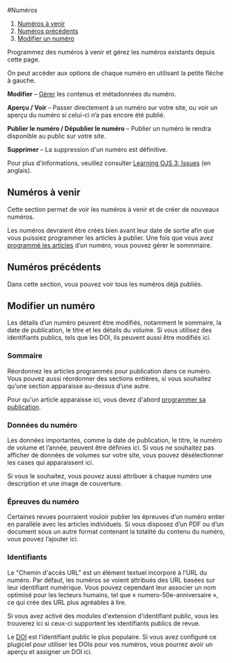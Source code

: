 #Numéros

1. [Numéros à venir](issue-management#future-issues)
1. [Numéros précédents](issue-management#back-issues)
1. [Modifier un numéro](issue-management#edit-issue)

Programmez des numéros à venir et gérez les numéros existants depuis cette page.

On peut accéder aux options de chaque numéro en utilisant la petite flèche à gauche.

**Modifier** – [Gérer](issue-management#edit-issue) les contenus et métadonnées du numéro.

**Aperçu / Voir** – Passer directement à un numéro sur votre site, ou voir un aperçu du numéro si celui-ci n’a pas encore été publié.

**Publier le numéro / Dépublier le numéro** – Publier un numéro le rendra disponible au public sur votre site.

**Supprimer** – La suppression d'un numéro est définitive.

Pour plus d'informations, veuillez consulter [Learning OJS 3: Issues](https://docs.pkp.sfu.ca/learning-ojs/en/issues) (en anglais).

## <a name="future-issues"></a>Numéros à venir

Cette section permet de voir les numéros à venir et de créer de nouveaux numéros.

Les numéros devraient être créés bien avant leur date de sortie afin que vous puissiez programmer les articles à publier. Une fois que vous avez [programmé les articles](editorial-workflow/production#publish) d’un numéro, vous pouvez gérer le sommmaire.

## <a name="back-issues"></a>Numéros précédents

Dans cette section, vous pouvez voir tous les numéros déjà publiés.

## <a name="edit-issue"></a>Modifier un numéro

Les détails d’un numéro peuvent être modifiés, notamment le sommaire, la date de publication, le titre et les détails du volume. Si vous utilisez des identifiants publics, tels que les DOI, ils peuvent aussi être modifiés ici.

### <a name="edit-issue-toc"></a>Sommaire

Réordonnez les articles programmés pour publication dans ce numéro. Vous pouvez aussi réordonner des sections entières, si vous souhaitez qu’une section apparaisse au-dessus d’une autre.

Pour qu'un article apparaisse ici, vous devez d'abord [programmer sa publication](editorial-workflow/production#publish).

### <a name="edit-issue-data"></a>Données du numéro

Les données importantes, comme la date de publication, le titre, le numéro de volume et l’année, peuvent être définies ici. Si vous ne souhaitez pas afficher de données de volumes sur votre site, vous pouvez désélectionner les cases qui apparaissent ici.

Si vous le souhaitez, vous pouvez aussi attribuer à chaque numéro une description et une image de couverture.

### <a name="edit-issue-galley"></a>Épreuves du numéro

Certaines revues pourraient vouloir publier les épreuves d’un numéro entier en parallèle avec les articles individuels. Si vous disposez d’un PDF ou d’un document sous un autre format contenant la totalité du contenu du numéro, vous pouvez l’ajouter ici.

### <a name="edit-issue-identifiers"></a>Identifiants

Le "Chemin d'accès URL" est un élément textuel incorporé à l’URL du numéro. Par défaut, les numéros se voient attribués des URL basées sur leur identifiant numérique. Vous pouvez cependant leur associer un nom optimisé pour les lecteurs humains, tel que « numero-50e-anniversaire », ce qui crée des URL plus agréables à lire.

Si vous avez activé des modules d'extension d'identifiant public, vous les trouverez ici si ceux-ci supportent les identifiants publics de revue.

Le [DOI](https://www.doi.org/) est l’identifiant public le plus populaire. Si vous avez configuré ce plugiciel pour utiliser les DOIs pour vos numéros, vous pourrez avoir un aperçu et assigner un DOI ici.
